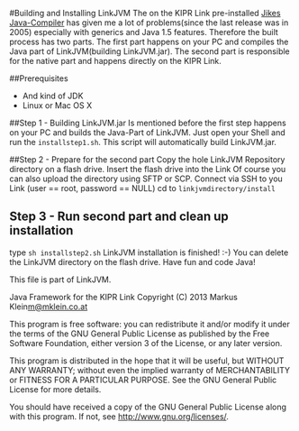 #Building and Installing LinkJVM
The on the KIPR Link pre-installed [Jikes Java-Compiler](http://jikes.sourceforge.net/) has given me a lot of problems(since the last release was in 2005) especially with generics and Java 1.5 features. Therefore the built process has two parts. The first part happens on your PC and compiles the Java part of LinkJVM(building LinkJVM.jar). The second part is responsible for the native part and happens directly on the KIPR Link. 

##Prerequisites
+ And kind of JDK
+ Linux or Mac OS X

##Step 1 - Building LinkJVM.jar
Is mentioned before the first step happens on your PC and builds the Java-Part of LinkJVM.
Just open your Shell and run the `installstep1.sh`. This script will automatically build LinkJVM.jar. 

##Step 2 - Prepare for the second part
Copy the hole LinkJVM Repository directory on a flash drive.
Insert the flash drive into the Link
Of course you can also upload the directory using SFTP or SCP.
Connect via SSH to you Link (user == root, password == NULL)
cd to `linkjvmdirectory/install`

## Step 3 - Run second part and clean up installation
type `sh installstep2.sh`
LinkJVM installation is finished! :-)
You can delete the LinkJVM directory on the flash drive.
Have fun and code Java!

This file is part of LinkJVM.

Java Framework for the KIPR Link
Copyright (C) 2013 Markus Klein<m@mklein.co.at>

This program is free software: you can redistribute it and/or modify
it under the terms of the GNU General Public License as published by
the Free Software Foundation, either version 3 of the License, or
any later version.
 
This program is distributed in the hope that it will be useful,
but WITHOUT ANY WARRANTY; without even the implied warranty of
MERCHANTABILITY or FITNESS FOR A PARTICULAR PURPOSE. See the
GNU General Public License for more details.

You should have received a copy of the GNU General Public License
along with this program. If not, see <http://www.gnu.org/licenses/>.
